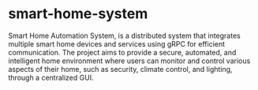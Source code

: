 # smart-home-system
Smart Home Automation System, is a distributed system that integrates multiple smart home devices
and services using gRPC for efficient communication. The project aims to provide a secure, automated, 
and intelligent home environment where users can monitor and control various aspects of their home,
such as security, climate control, and lighting, through a centralized GUI.


